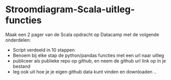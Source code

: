 # Stroomdiagram-Scala-uitleg-functies


Maak een 2 pager van de Scala opdracht op Datacamp met de volgende onderdelen:
- Script verdeeld in 10 stappen
- Benoem bij elke stap de python/pandas functies met een url naar uitleg
- publiceer als publieke repo op github, en neem de github url link op in je bestand
- leg ook uit hoe je je eigen github data kunt vinden en downloaden ..
